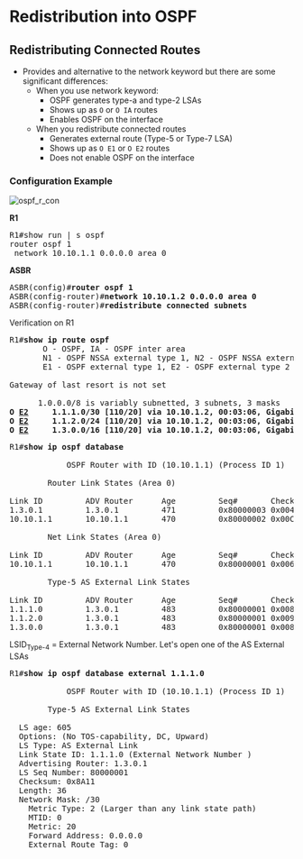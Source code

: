# Redistribution into OSPF

## Redistributing Connected Routes
* Provides and alternative to the network keyword but there are some significant differences:
  * When you use network keyword:
    * OSPF generates type-a and type-2 LSAs
    * Shows up as `O` or `O IA` routes
    * Enables OSPF on the interface
  * When you redistribute connected routes
    * Generates external route (Type-5 or Type-7 LSA)
    * Shows up as `O E1` or `O E2` routes
    * Does not enable OSPF on the interface
### Configuration Example

![ospf_r_con](https://user-images.githubusercontent.com/31813625/33814804-cd7d610a-ddfa-11e7-982f-737215031d51.png)

**R1**
<pre>
R1#show run | s ospf
router ospf 1
 network 10.10.1.1 0.0.0.0 area 0
</pre>
**ASBR**
<pre>
ASBR(config)#<b>router ospf 1</b>
ASBR(config-router)#<b>network 10.10.1.2 0.0.0.0 area 0</b>
ASBR(config-router)#<b>redistribute connected subnets</b></pre>


Verification on R1

<pre>
R1#<b>show ip route ospf</b>
       O - OSPF, IA - OSPF inter area
       N1 - OSPF NSSA external type 1, N2 - OSPF NSSA external type 2
       E1 - OSPF external type 1, E2 - OSPF external type 2

Gateway of last resort is not set

      1.0.0.0/8 is variably subnetted, 3 subnets, 3 masks
<b>O <u>E2</u>     1.1.1.0/30 [110/20] via 10.10.1.2, 00:03:06, GigabitEthernet0/0
O <u>E2</u>     1.1.2.0/24 [110/20] via 10.10.1.2, 00:03:06, GigabitEthernet0/0
O <u>E2</u>     1.3.0.0/16 [110/20] via 10.10.1.2, 00:03:06, GigabitEthernet0/0</b></pre>

<pre>
R1#<b>show ip ospf database</b>

            OSPF Router with ID (10.10.1.1) (Process ID 1)

		Router Link States (Area 0)

Link ID         ADV Router      Age         Seq#       Checksum Link count
1.3.0.1         1.3.0.1         471         0x80000003 0x0045B2 1
10.10.1.1       10.10.1.1       470         0x80000002 0x00CD0C 1

		Net Link States (Area 0)

Link ID         ADV Router      Age         Seq#       Checksum
10.10.1.1       10.10.1.1       470         0x80000001 0x00649D

		Type-5 AS External Link States

Link ID         ADV Router      Age         Seq#       Checksum Tag
1.1.1.0         1.3.0.1         483         0x80000001 0x008A11 0
1.1.2.0         1.3.0.1         483         0x80000001 0x009106 0
1.3.0.0         1.3.0.1         483         0x80000001 0x008F08 0
</pre>

LSID<sub>Type-4</sub> = External Network Number. Let's open one of the AS External LSAs

<pre>
R1#<b>show ip ospf database external 1.1.1.0</b>

            OSPF Router with ID (10.10.1.1) (Process ID 1)

		Type-5 AS External Link States

  LS age: 605
  Options: (No TOS-capability, DC, Upward)
  LS Type: AS External Link
  Link State ID: 1.1.1.0 (External Network Number )
  Advertising Router: 1.3.0.1
  LS Seq Number: 80000001
  Checksum: 0x8A11
  Length: 36
  Network Mask: /30
	Metric Type: 2 (Larger than any link state path)
	MTID: 0
	Metric: 20
	Forward Address: 0.0.0.0
	External Route Tag: 0
</pre>
